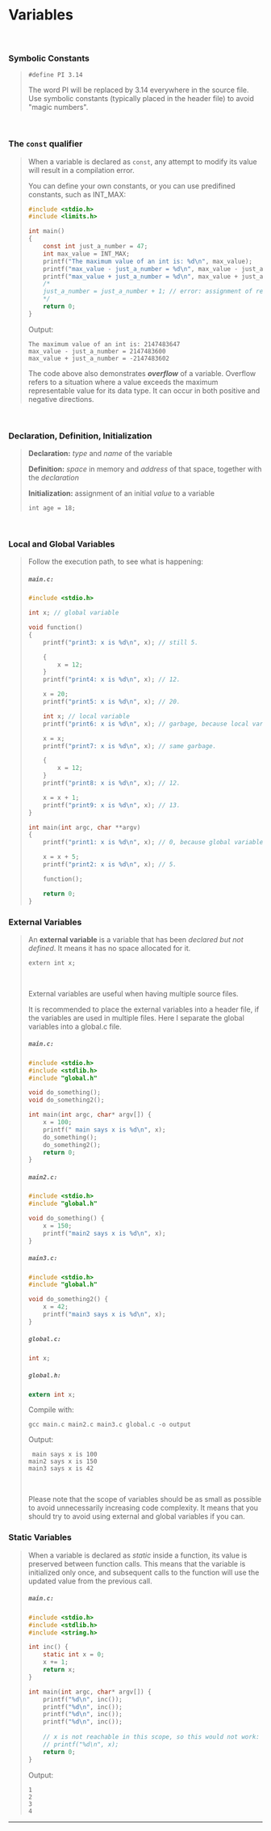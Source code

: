 # Variables

<br>

### Symbolic Constants

<blockquote>

```
#define PI 3.14
```
The word PI will be replaced by 3.14 everywhere in the source file. Use symbolic constants (typically placed in the header file) to avoid "magic numbers".

</blockquote>

<br>

### The ```const``` qualifier

<blockquote>

When a variable is declared as ```const```, any attempt to modify its value will result in a compilation error.

You can define your own constants, or you can use predifined constants, such as INT_MAX:

```c
#include <stdio.h>
#include <limits.h>

int main()
{
    const int just_a_number = 47;
    int max_value = INT_MAX;
    printf("The maximum value of an int is: %d\n", max_value);
    printf("max_value - just_a_number = %d\n", max_value - just_a_number);
    printf("max_value + just_a_number = %d\n", max_value + just_a_number); // overflow
    /*
    just_a_number = just_a_number + 1; // error: assignment of read-only variable ‘just_a_number’
    */
    return 0;
}
```

Output:
```
The maximum value of an int is: 2147483647
max_value - just_a_number = 2147483600
max_value + just_a_number = -2147483602
```

The code above also demonstrates ***overflow*** of a variable. Overflow refers to a situation where a value exceeds the maximum representable value for its data type. It can occur in both positive and negative directions.

</blockquote>

<br>

### Declaration, Definition, Initialization

<blockquote>

**Declaration:** *type* and *name* of the variable

**Definition:** *space* in memory and *address* of that space, together with the *declaration*

**Initialization:** assignment of an initial *value* to a variable

```
int age = 18;
```

</blockquote>

<br>

### Local and Global Variables

<blockquote>

Follow the execution path, to see what is happening:

<h5 a><strong><code>main.c:</code></strong></h5>

```c
#include <stdio.h>

int x; // global variable

void function()
{
    printf("print3: x is %d\n", x); // still 5.

    {
        x = 12;
    }
    printf("print4: x is %d\n", x); // 12.

    x = 20;
    printf("print5: x is %d\n", x); // 20.

    int x; // local variable
    printf("print6: x is %d\n", x); // garbage, because local variables are not automatically initialized.

    x = x;
    printf("print7: x is %d\n", x); // same garbage.

    {
        x = 12;
    }
    printf("print8: x is %d\n", x); // 12.

    x = x + 1;
    printf("print9: x is %d\n", x); // 13.
}

int main(int argc, char **argv)
{
    printf("print1: x is %d\n", x); // 0, because global variables are automatically initialized to 0.

    x = x + 5;
    printf("print2: x is %d\n", x); // 5.

    function();

    return 0;
}
```

</blockquote>

### External Variables

<blockquote>

An **external variable** is a variable that has been *declared but not defined*. It means it has no space allocated for it.
```
extern int x;
```

<br>

External variables are useful when having multiple source files.

It is recommended to place the external variables into a header file, if the variables are used in multiple files. Here I separate the global variables into a global.c file.

<h5 a><strong><code>main.c:</code></strong></h5>

```c
#include <stdio.h>
#include <stdlib.h>
#include "global.h"

void do_something();
void do_something2();

int main(int argc, char* argv[]) {
    x = 100;
    printf(" main says x is %d\n", x);
    do_something();
    do_something2();
    return 0;
}
```

<h5 a><strong><code>main2.c:</code></strong></h5>

```c
#include <stdio.h>
#include "global.h"

void do_something() {
    x = 150;
    printf("main2 says x is %d\n", x);
}
```

<h5 a><strong><code>main3.c:</code></strong></h5>

```c
#include <stdio.h>
#include "global.h"

void do_something2() {
    x = 42;
    printf("main3 says x is %d\n", x);
}
```

<h5 a><strong><code>global.c:</code></strong></h5>

```c
int x;
```

<h5 a><strong><code>global.h:</code></strong></h5>

```c
extern int x;
```

Compile with:
```
gcc main.c main2.c main3.c global.c -o output
```

Output:
```
 main says x is 100
main2 says x is 150
main3 says x is 42
```

<br>

Please note that the scope of variables should be as small as possible to avoid unnecessarily increasing code complexity. It means that you should try to avoid using external and global variables if you can.

</blockquote>

### Static Variables

<blockquote>

When a variable is declared as *static* inside a function, its value is preserved between function calls. This means that the variable is initialized only once, and subsequent calls to the function will use the updated value from the previous call.

<h5 a><strong><code>main.c:</code></strong></h5>

```c
#include <stdio.h>
#include <stdlib.h>
#include <string.h>

int inc() {
    static int x = 0;
    x += 1;
    return x;
}

int main(int argc, char* argv[]) {
    printf("%d\n", inc());
    printf("%d\n", inc());
    printf("%d\n", inc());
    printf("%d\n", inc());
    
    // x is not reachable in this scope, so this would not work:
    // printf("%d\n", x);
    return 0;
}
```

Output:
```
1
2
3
4
```

</blockquote>

---
